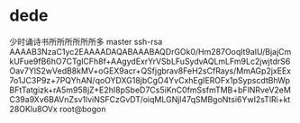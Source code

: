 # dede
少时诵诗书所所所所所所多
master
ssh-rsa AAAAB3NzaC1yc2EAAAADAQABAAABAQDrGOk0/Hm287Ooqlt9aIU/BjajCmkUFue9fB6hO7CTglCFh8f+AAgydExrYrVSbLFuSydvAQLmLFm9Lc2jwjtdrS6Oav7YlS2wVedB8kMV+oGEX9acr+QSfjgbrav8FeH2sCfRays/MmAGp2jxEEx7o1JC3P9z+7PQYhAN/qoOYDXG18jbCgO4YvCxhEgIEROFx1pSypscdtBhWpBFtTatgizk+rA5m958jZ+E2hI8pSbeD7Cs5iKnC0fmSsfmTMB+bFlNRveV2eMC39a9Xv6BAVnZsv1lviNSFCzGvDT/oiqMLGNjl47qSMBgoNtsi6YwI2sTlRi+kt28OKlu8OVx root@bogon
